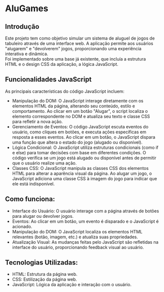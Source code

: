 # AluGames
## Introdução
Este projeto tem como objetivo simular um sistema de aluguel de jogos de tabuleiro através de uma interface web. A aplicação permite aos usuários "alugarem" e "devolverem" jogos, proporcionando uma experiência interativa e dinâmica.  
Foi implementado sobre uma base já existente, que incluía a estrutura HTML e o design CSS da aplicação, a lógica JavaScript.

## Funcionalidades JavaScript
As principais características do código JavaScript incluem:
- Manipulação do DOM: O JavaScript interage diretamente com os elementos HTML da página, alterando seu conteúdo, estilo e comportamento. Ao clicar em um botão "Alugar", o script localiza o elemento correspondente no DOM e atualiza seu texto e classe CSS para refletir a nova ação.
- Gerenciamento de Eventos: O código JavaScript escuta eventos do usuário, como cliques em botões, e executa ações específicas em resposta a esses eventos. Ao clicar em um botão, o JavaScript dispara uma função que altera o estado do jogo (alugado ou disponível).
- Lógica Condicional: O JavaScript utiliza estruturas condicionais (como if e else) para tomar decisões com base em diferentes condições. O código verifica se um jogo está alugado ou disponível antes de permitir que o usuário realize uma ação.
- Classes CSS: O JavaScript manipula as classes CSS dos elementos HTML para alterar a aparência visual da página. Ao alugar um jogo, o JavaScript adiciona uma classe CSS à imagem do jogo para indicar que ele está indisponível.

## Como funciona:
- Interface do Usuário: O usuário interage com a página através de botões para alugar ou devolver jogos.
- Eventos: Ao clicar em um botão, um evento é disparado e o JavaScript é acionado.
- Manipulação do DOM: O JavaScript localiza os elementos HTML relevantes (botão, imagem, etc.) e atualiza suas propriedades.
- Atualização Visual: As mudanças feitas pelo JavaScript são refletidas na interface do usuário, proporcionando feedback visual ao usuário.


## Tecnologias Utilizadas:
- HTML: Estrutura da página web.
- CSS: Estilização da página web.
- JavaScript: Lógica da aplicação e interação com o usuário.
